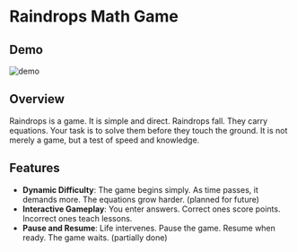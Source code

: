 # Raindrops Math Game

## Demo

![demo](https://github.com/onlit/raindrops/assets/59638792/a0ae5a24-d19e-407b-a5d8-0a349fe46d85)

## Overview

Raindrops is a game. It is simple and direct. Raindrops fall. They carry equations. Your task is to solve them before they touch the ground. It is not merely a game, but a test of speed and knowledge.

## Features

- **Dynamic Difficulty**: The game begins simply. As time passes, it demands more. The equations grow harder. (planned for future)
- **Interactive Gameplay**: You enter answers. Correct ones score points. Incorrect ones teach lessons.
- **Pause and Resume**: Life intervenes. Pause the game. Resume when ready. The game waits. (partially done)
